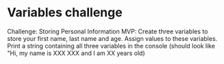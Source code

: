 # Variables challenge

Challenge: Storing Personal Information
MVP:
Create three variables to store your first name, last name and age.
Assign values to these variables.
Print a string containing all three variables in the console (should look like "Hi, my name is XXX XXX and I am XX years old)